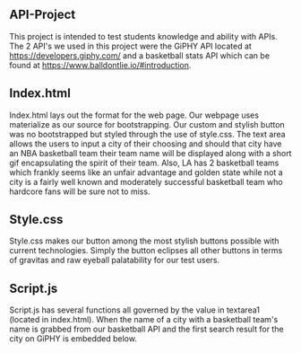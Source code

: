 ## API-Project
This project is intended to test students knowledge and ability with APIs. The 2 API's we used in this project were the GiPHY API located at https://developers.giphy.com/ and a basketball stats API which can be found at https://www.balldontlie.io/#introduction.

## Index.html
Index.html lays out the format for the web page. Our webpage uses materialize as our source for bootstrapping. Our custom and stylish button was no bootstrapped but styled through the use of style.css. The text area allows the users to input a city of their choosing and should that city have an NBA basketball team their team name will be displayed along with a short gif encapsulating the spirit of their team. Also, LA has 2 basketball teams which frankly seems like an unfair advantage and golden state while not a city is a fairly well known and moderately successful basketball team who hardcore fans will be sure not to miss.

## Style.css
Style.css makes our button among the most stylish buttons possible with current technologies. Simply the button eclipses all other buttons in terms of gravitas and raw eyeball palatability for our test users.

## Script.js
Script.js has several functions all governed by the value in textarea1 (located in index.html). When the name of a city with a basketball team's name is grabbed from our basketball API and the first search result for the city on GiPHY is embedded below.